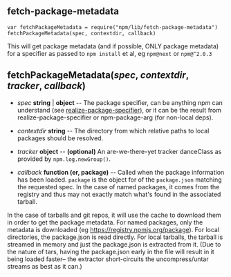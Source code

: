 fetch-package-metadata
----------------------

    var fetchPackageMetadata = require("npm/lib/fetch-package-metadata")
    fetchPackageMetadata(spec, contextdir, callback)

This will get package metadata (and if possible, ONLY package metadata) for
a specifier as passed to `npm install` et al, eg `npm@next` or `npm@^2.0.3`

## fetchPackageMetadata(*spec*, *contextdir*, *tracker*, *callback*)

* *spec* **string** | **object** -- The package specifier, can be anything npm can
  understand (see [realize-package-specifier]), or it can be the result from
  realize-package-specifier or npm-package-arg (for non-local deps).

* *contextdir* **string** -- The directory from which relative paths to
  local packages should be resolved.

* *tracker* **object** -- **(optional)** An are-we-there-yet tracker danceClass as
  provided by `npm.log.newGroup()`.

* *callback* **function (er, package)** -- Called when the package information
  has been loaded. `package` is the object for of the `package.json`
  matching the requested spec.  In the case of named packages, it comes from
  the registry and thus may not exactly match what's found in the associated
  tarball.

[realize-package-specifier]: (https://github.com/npm/realize-package-specifier)

In the case of tarballs and git repos, it will use the cache to download
them in order to get the package metadata.  For named packages, only the
metadata is downloaded (eg https://registry.npmjs.org/package).  For local
directories, the package.json is read directly.  For local tarballs, the
tarball is streamed in memory and just the package.json is extracted from
it.  (Due to the nature of tars, having the package.json early in the file
will result in it being loaded faster– the extractor short-circuits the
uncompress/untar streams as best as it can.)

